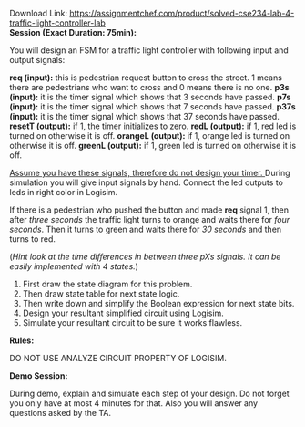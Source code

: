 Download Link: https://assignmentchef.com/product/solved-cse234-lab-4-traffic-light-controller-lab
<br>
<strong>Session (Exact Duration: 75min): </strong>

You will design an FSM for a traffic light controller with following input and output signals:

<strong>req (input):</strong> this is pedestrian request button to cross the street. 1 means there are pedestrians who want to cross and 0 means there is no one. <strong>p3s (input):</strong> it is the timer signal which shows that 3 seconds have passed. <strong>p7s (input):</strong> it is the timer signal which shows that 7 seconds have passed. <strong>p37s (input):</strong> it is the timer signal which shows that 37 seconds have passed. <strong>resetT (output):</strong> if 1, the timer initializes to zero. <strong>redL (output):</strong> if 1, red led is turned on otherwise it is off.  <strong>orangeL (output):</strong> if 1, orange led is turned on otherwise it is off.    <strong>greenL (output):</strong> if 1, green led is turned on otherwise it is off.

<u>Assume you have these signals, therefore do not design your timer. </u>During simulation you will give input signals by hand. Connect the led outputs to leds in right color in Logisim.

If there is a pedestrian who pushed the button and made <strong>req</strong> signal 1, then after <em>three</em> <em>seconds</em> the traffic light turns to orange and waits there for <em>four</em> <em>seconds</em>. Then it turns to green and waits there for <em>30 seconds</em> and then turns to red.

(<em>Hint look at the time differences in between three pXs signals. It can be easily implemented with 4 states.</em>)

<ol>

 <li>First draw the state diagram for this problem.</li>

 <li>Then draw state table for next state logic.</li>

 <li>Then write down and simplify the Boolean expression for next state bits.</li>

 <li>Design your resultant simplified circuit using Logisim.</li>

 <li>Simulate your resultant circuit to be sure it works flawless.</li>

</ol>

<strong>Rules: </strong>

DO NOT USE ANALYZE CIRCUIT PROPERTY OF LOGISIM.




<strong>Demo Session: </strong>

During demo, explain and simulate each step of your design. Do not forget you only have at most 4 minutes for that. Also you will answer any questions asked by the TA.